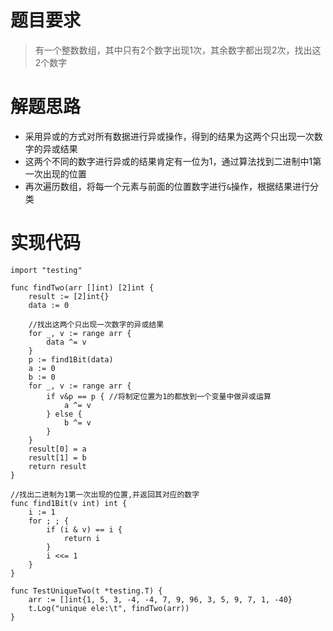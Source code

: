 # 题目要求
>有一个整数数组，其中只有2个数字出现1次，其余数字都出现2次，找出这2个数字

# 解题思路
* 采用异或的方式对所有数据进行异或操作，得到的结果为这两个只出现一次数字的异或结果
* 这两个不同的数字进行异或的结果肯定有一位为1，通过算法找到二进制中1第一次出现的位置
* 再次遍历数组，将每一个元素与前面的位置数字进行`&`操作，根据结果进行分类

# 实现代码
```
import "testing"

func findTwo(arr []int) [2]int {
	result := [2]int{}
	data := 0

	//找出这两个只出现一次数字的异或结果
	for _, v := range arr {
		data ^= v
	}
	p := find1Bit(data)
	a := 0
	b := 0
	for _, v := range arr {
		if v&p == p { //将制定位置为1的都放到一个变量中做异或运算
			a ^= v
		} else {
			b ^= v
		}
	}
	result[0] = a
	result[1] = b
	return result
}

//找出二进制为1第一次出现的位置,并返回其对应的数字
func find1Bit(v int) int {
	i := 1
	for ; ; {
		if (i & v) == i {
			return i
		}
		i <<= 1
	}
}

func TestUniqueTwo(t *testing.T) {
	arr := []int{1, 5, 3, -4, -4, 7, 9, 96, 3, 5, 9, 7, 1, -40}
	t.Log("unique ele:\t", findTwo(arr))
}
```